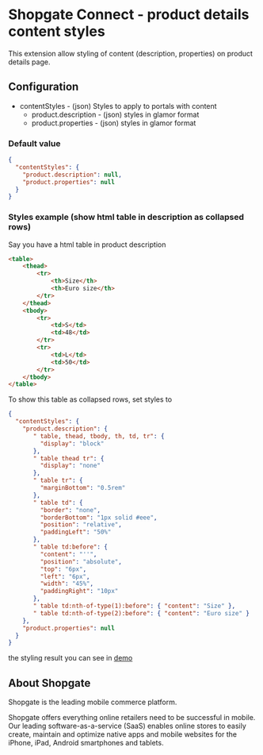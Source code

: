 # Shopgate Connect - product details content styles

This extension allow styling of content (description, properties) on product details page.

## Configuration

* contentStyles - (json) Styles to apply to portals with content
    * product.description - (json) styles in glamor format
    * product.properties - (json) styles in glamor format

### Default value
```json
{
  "contentStyles": {
    "product.description": null,
    "product.properties": null
  }
}
```

### Styles example (show html table in description as collapsed rows)

Say you have a html table in product description
```html
<table>
    <thead>
        <tr>
            <th>Size</th>
            <th>Euro size</th>
        </tr>
    </thead>
    <tbody>
        <tr>
            <td>S</td>
            <td>48</td>
        </tr>
        <tr>
            <td>L</td>
            <td>50</td>
        </tr>
    </tbody>
</table>
```

To show this table as collapsed rows, set styles to

```json
{
  "contentStyles": {
    "product.description": {
       " table, thead, tbody, th, td, tr": {
         "display": "block"
       },
       " table thead tr": {
         "display": "none"
       },
       " table tr": {
         "marginBottom": "0.5rem"
       },
       " table td": {
         "border": "none",
         "borderBottom": "1px solid #eee",
         "position": "relative",
         "paddingLeft": "50%"
       },
       " table td:before": {
         "content": "''",
         "position": "absolute",
         "top": "6px",
         "left": "6px",
         "width": "45%",
         "paddingRight": "10px"
       },
       " table td:nth-of-type(1):before": { "content": "Size" },
       " table td:nth-of-type(2):before": { "content": "Euro size" }
    },
    "product.properties": null
  }
}
```
the styling result you can see in [demo](./demo/collapsed_rows.jpg)

## About Shopgate

Shopgate is the leading mobile commerce platform.

Shopgate offers everything online retailers need to be successful in mobile. Our leading
software-as-a-service (SaaS) enables online stores to easily create, maintain and optimize native
apps and mobile websites for the iPhone, iPad, Android smartphones and tablets.
